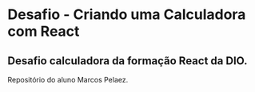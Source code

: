 # Desafio - Criando uma Calculadora com React

## Desafio calculadora da formação React da DIO.

Repositório do aluno Marcos Pelaez. 